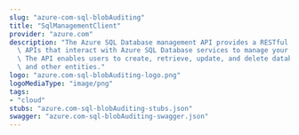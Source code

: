 ```yaml
---
slug: "azure-com-sql-blobAuditing"
title: "SqlManagementClient"
provider: "azure.com"
description: "The Azure SQL Database management API provides a RESTful set of web\
  \ APIs that interact with Azure SQL Database services to manage your databases.\
  \ The API enables users to create, retrieve, update, and delete databases, servers,\
  \ and other entities."
logo: "azure.com-sql-blobAuditing-logo.png"
logoMediaType: "image/png"
tags:
- "cloud"
stubs: "azure.com-sql-blobAuditing-stubs.json"
swagger: "azure.com-sql-blobAuditing-swagger.json"
---
```

